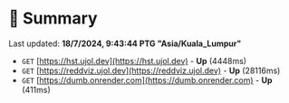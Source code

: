 # 📖 Summary
Last updated: **18/7/2024, 9:43:44 PTG "Asia/Kuala_Lumpur"**

- `GET` [https://hst.ujol.dev](https://hst.ujol.dev) - **Up** (4448ms)
- `GET` [https://reddviz.ujol.dev](https://reddviz.ujol.dev) - **Up** (28116ms)
- `GET` [https://dumb.onrender.com](https://dumb.onrender.com) - **Up** (411ms)
